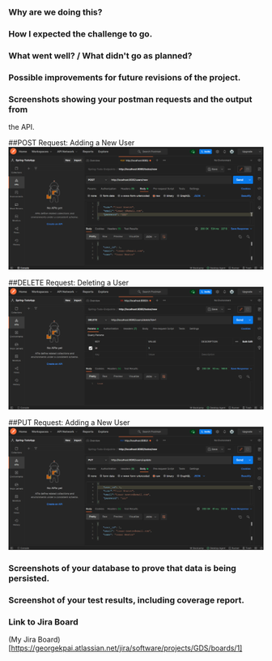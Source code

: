 ### Why are we doing this?


### How I expected the challenge to go.

### What went well? / What didn't go as planned?

### Possible improvements for future revisions of the project.

### Screenshots showing your postman requests and the output from 
the API.

##POST Request: Adding a New User
![POST request: New Users](./screenshots/users-new.png)

##DELETE Request: Deleting a User
![DELETE request: Delete Users](./screenshots/users-delete.png)

##PUT Request: Adding a New User
![PUT request: Update Exting Users](./screenshots/users-update.png)

### Screenshots of your database to prove that data is being persisted.

### Screenshot of your test results, including coverage report.

### Link to Jira Board
(My Jira Board)[https://georgekpai.atlassian.net/jira/software/projects/GDS/boards/1]
